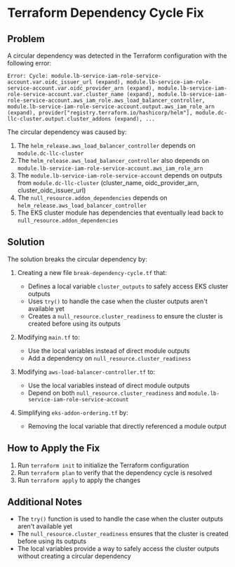 # Terraform Dependency Cycle Fix

## Problem

A circular dependency was detected in the Terraform configuration with the following error:

```
Error: Cycle: module.lb-service-iam-role-service-account.var.oidc_issuer_url (expand), module.lb-service-iam-role-service-account.var.oidc_provider_arn (expand), module.lb-service-iam-role-service-account.var.cluster_name (expand), module.lb-service-iam-role-service-account.aws_iam_role.aws_load_balancer_controller, module.lb-service-iam-role-service-account.output.aws_iam_role_arn (expand), provider["registry.terraform.io/hashicorp/helm"], module.dc-llc-cluster.output.cluster_addons (expand), ...
```

The circular dependency was caused by:

1. The `helm_release.aws_load_balancer_controller` depends on `module.dc-llc-cluster`
2. The `helm_release.aws_load_balancer_controller` also depends on `module.lb-service-iam-role-service-account.aws_iam_role_arn`
3. The `module.lb-service-iam-role-service-account` depends on outputs from `module.dc-llc-cluster` (cluster_name, oidc_provider_arn, cluster_oidc_issuer_url)
4. The `null_resource.addon_dependencies` depends on `helm_release.aws_load_balancer_controller`
5. The EKS cluster module has dependencies that eventually lead back to `null_resource.addon_dependencies`

## Solution

The solution breaks the circular dependency by:

1. Creating a new file `break-dependency-cycle.tf` that:
   - Defines a local variable `cluster_outputs` to safely access EKS cluster outputs
   - Uses `try()` to handle the case when the cluster outputs aren't available yet
   - Creates a `null_resource.cluster_readiness` to ensure the cluster is created before using its outputs

2. Modifying `main.tf` to:
   - Use the local variables instead of direct module outputs
   - Add a dependency on `null_resource.cluster_readiness`

3. Modifying `aws-load-balancer-controller.tf` to:
   - Use the local variables instead of direct module outputs
   - Depend on both `null_resource.cluster_readiness` and `module.lb-service-iam-role-service-account`

4. Simplifying `eks-addon-ordering.tf` by:
   - Removing the local variable that directly referenced a module output

## How to Apply the Fix

1. Run `terraform init` to initialize the Terraform configuration
2. Run `terraform plan` to verify that the dependency cycle is resolved
3. Run `terraform apply` to apply the changes

## Additional Notes

- The `try()` function is used to handle the case when the cluster outputs aren't available yet
- The `null_resource.cluster_readiness` ensures that the cluster is created before using its outputs
- The local variables provide a way to safely access the cluster outputs without creating a circular dependency
